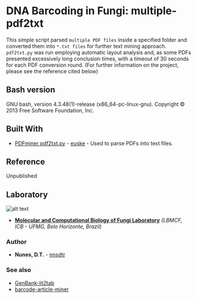 # DNA Barcoding in Fungi: multiple-pdf2txt

This simple script parsed `multiple PDF files` inside a specified folder and converted them into `*.txt files` for further text mining approach. `pdf2txt.py` was run employing automatic layout analysis and, as some PDFs presented excessively long conclusion times, with a timeout of 30 seconds for each PDF conversion round. (For further information on the project, please see the reference cited below)

## Bash version

GNU bash, version 4.3.48(1)-release (x86_64-pc-linux-gnu). Copyright © 2013 Free Software Foundation, Inc.

## Built With

* [PDFminer pdf2txt.py](https://github.com/euske/pdfminer/blob/master/tools/pdf2txt.py) - [euske](https://github.com/euske) - Used to parse PDFs into text files.

## Reference

Unpublished

## Laboratory
[logo]: https://github.com/nnsdtr/multiple_pdf2txt/blob/master/lbmcf-logo.png

![alt text][logo]
* [**Molecular and Computational Biology of Fungi Laboratory**](https://sites.icb.ufmg.br/lbmcf/) *(LBMCF, ICB - UFMG, Belo Horizonte, Brazil)*

### Author
* **Nunes, D.T.** - [nnsdtr](https://github.com/nnsdtr)

### See also
* [GenBank-lit2tab](https://github.com/nnsdtr/GenBank-lit2tab)
* [barcode-article-miner](https://github.com/nnsdtr/barcode-article-miner)
